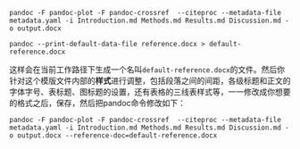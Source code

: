 `pandoc -F pandoc-plot -F pandoc-crossref  --citeproc --metadata-file metadata.yaml -i Introduction.md Methods.md Results.md Discussion.md -o output.docx`



`pandoc --print-default-data-file reference.docx > default-reference.docx`





这样会在当前工作路径下生成一个名叫`default-reference.docx`的文件。然后你针对这个模版文件内部的**样式**进行调整，包括段落之间的间距，各级标题和正文的字体字号、表标题、图标题的设置，还有表格的三线表样式等，一一修改成你想要的格式之后，保存，然后把pandoc命令修改如下：



`pandoc -F pandoc-plot -F pandoc-crossref  --citeproc --metadata-file metadata.yaml -i Introduction.md Methods.md Results.md Discussion.md -o output.docx --reference-doc=default-reference.docx`